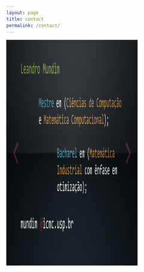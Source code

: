 ```yaml
---
layout: page
title: contact
permalink: /contact/
---
```

<img src="contato.png" alt="Smiley face" height="600" width="350">
